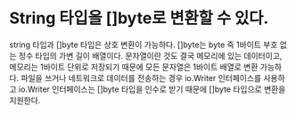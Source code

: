 # String 타입을 []byte로 변환할 수 있다.

string 타입과 []byte 타입은 상호 변환이 가능하다. []byte는 byte 즉 1바이트 부호 없는 정수 타입의 가변 길이 배열이다. 문자열이란 것도 결국 메모리에 있는 데이터이고, 메모리는 1바이트 단위로 저장되기 때문에 모든 문자열은 1바이트 배열로 변환 가능하다.
파일을 쓰거나 네트워크로 데이터를 전송하는 경우 io.Writer 인터페이스를 사용하고 io.Writer 인터페이스는 []byte 타입을 인수로 받기 때문에 []byte 타입으로 변환을 지원한다.